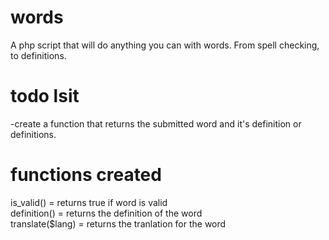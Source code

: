 words
=====

A php script that will do anything you can with words. From spell checking, to definitions.

todo lsit
=========

-create a function that returns the submitted word and it's definition or definitions.


functions created
=================
is_valid() = returns true if word is valid<br>
definition() = returns the definition of the word<br>
translate($lang) = returns the tranlation for the word
